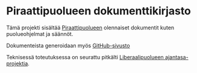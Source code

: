 # Piraattipuolueen dokumenttikirjasto

Tämä projekti sisältää [Piraattipuolueen](https://piraattipuolue.fi/) olennaiset dokumentit kuten puolueohjelmat ja säännöt.

Dokumenteista generoidaan myös [GitHub-sivusto](https://piraattipuolue.github.io/)

Teknisessä toteutuksessa on seurattu pitkälti [Liberaalipuolueen ajantasa-projektia](https://github.com/liberaalipuolue/ajantasa).

